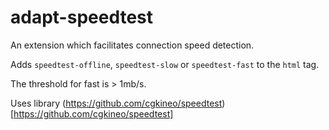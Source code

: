 # adapt-speedtest

An extension which facilitates connection speed detection.  

Adds ``speedtest-offline``, ``speedtest-slow`` or ``speedtest-fast`` to the ``html`` tag.  

The threshold for fast is > 1mb/s.  

Uses library (https://github.com/cgkineo/speedtest)[https://github.com/cgkineo/speedtest]

